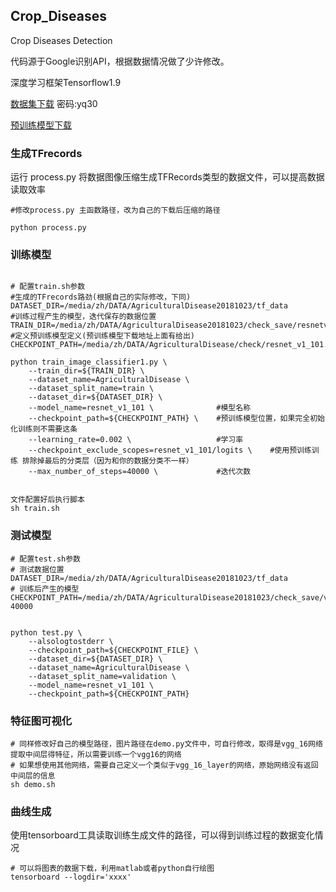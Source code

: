 ## Crop_Diseases
Crop Diseases Detection

代码源于Google识别API，根据数据情况做了少许修改。

深度学习框架Tensorflow1.9

[数据集下载](https://pan.baidu.com/s/1ey3ioopiJZu1-SV-neH2Ng) 密码:yq30

[预训练模型下载](https://github.com/tensorflow/models/tree/master/research/slim#pre-trained-models)

### 生成TFrecords

运行 process.py 将数据图像压缩生成TFRecords类型的数据文件，可以提高数据读取效率

```
#修改process.py 主函数路径，改为自己的下载后压缩的路径

python process.py
```
### 训练模型
```

# 配置train.sh参数
#生成的TFrecords路劲(根据自己的实际修改，下同)
DATASET_DIR=/media/zh/DATA/AgriculturalDisease20181023/tf_data
#训练过程产生的模型，迭代保存的数据位置
TRAIN_DIR=/media/zh/DATA/AgriculturalDisease20181023/check_save/resnetv1_101_finetune
#定义预训练模型定义(预训练模型下载地址上面有给出)
CHECKPOINT_PATH=/media/zh/DATA/AgriculturalDisease/check/resnet_v1_101.ckpt 

python train_image_classifier1.py \
    --train_dir=${TRAIN_DIR} \
    --dataset_name=AgriculturalDisease \
    --dataset_split_name=train \
    --dataset_dir=${DATASET_DIR} \
    --model_name=resnet_v1_101 \              #模型名称
    --checkpoint_path=${CHECKPOINT_PATH} \    #预训练模型位置，如果完全初始化训练则不需要这条
    --learning_rate=0.002 \                   #学习率
    --checkpoint_exclude_scopes=resnet_v1_101/logits \    #使用预训练训练 排除掉最后的分类层（因为和你的数据分类不一样）
    --max_number_of_steps=40000 \             #迭代次数


文件配置好后执行脚本
sh train.sh
```


### 测试模型

```
# 配置test.sh参数
# 测试数据位置
DATASET_DIR=/media/zh/DATA/AgriculturalDisease20181023/tf_data
# 训练后产生的模型
CHECKPOINT_PATH=/media/zh/DATA/AgriculturalDisease20181023/check_save/vgg16_finetune/model.ckpt-40000


python test.py \
    --alsologtostderr \
    --checkpoint_path=${CHECKPOINT_FILE} \
    --dataset_dir=${DATASET_DIR} \
    --dataset_name=AgriculturalDisease \
    --dataset_split_name=validation \
    --model_name=resnet_v1_101 \
    --checkpoint_path=${CHECKPOINT_PATH}
```

### 特征图可视化
```
# 同样修改好自己的模型路径，图片路径在demo.py文件中，可自行修改，取得是vgg_16网络提取中间层得特征，所以需要训练一个vgg16的网络
# 如果想使用其他网络，需要自己定义一个类似于vgg_16_layer的网络，原始网络没有返回中间层的信息
sh demo.sh
```

### 曲线生成

使用tensorboard工具读取训练生成文件的路径，可以得到训练过程的数据变化情况
```
# 可以将图表的数据下载，利用matlab或者python自行绘图
tensorboard --logdir='xxxx'

```


